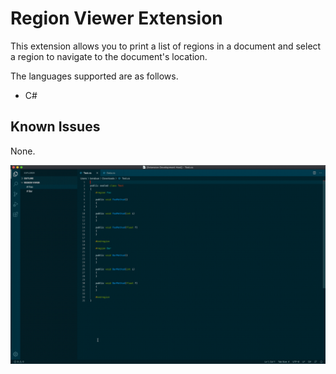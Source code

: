 # Region Viewer Extension

This extension allows you to print a list of regions in a document and select a region to navigate to the document's location.

The languages supported are as follows.
 - C#

## Known Issues

None.

![Preview](images/preview.gif)